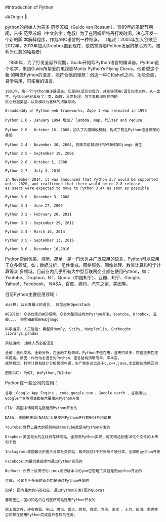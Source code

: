 #Introduction of Python

##Origin :jack_o_lantern:

python的创始人为吉多·范罗苏姆（Guido van Rossum）。1989年的圣诞节期间，吉多·范罗苏姆（中文名字：龟叔）为了在阿姆斯特丹打发时间，决心开发一个新的脚
本解释程序，作为ABC语言的一种继承。
（龟叔：2005年加入谷歌至2012年，2013年加入Dropbox直到现在，依然掌握着Python发展的核心方向，被称为仁慈的独裁者）
    
    1989年，为了打发圣诞节假期，Guido开始写Python语言的编译器。Python这个名字，来自Guido所挚爱的电视剧Monty Python’s Flying Circus。他希望这个新 
    的叫做Python的语言，能符合他的理想：创造一种C和shell之间，功能全面，易学易用，可拓展的语言。 
    
    1991年，第一个Python编译器诞生。它是用C语言实现的，并能够调用C语言的库文件。从一出生，Python已经具有了：类，函数，异常处理，包含表和词典在内的 
    核心数据类型，以及模块为基础的拓展系统。   
    
    Granddaddy of Python web frameworks, Zope 1 was released in 1999   
    
    Python 1.0 - January 1994 增加了 lambda, map, filter and reduce 
    
    Python 2.0 - October 16, 2000，加入了内存回收机制，构成了现在Python语言框架的基础
    
    Python 2.4 - November 30, 2004, 同年目前最流行的WEB框架Django 诞生
    
    Python 2.5 - September 19, 2006
    
    Python 2.6 - October 1, 2008
    
    Python 2.7 - July 3, 2010
    
    In November 2014, it was announced that Python 2.7 would be supported until 2020, and reaffirmed that there would be no 2.8 release 
    as users were expected to move to Python 3.4+ as soon as possible
    
    Python 3.0 - December 3, 2008
    
    Python 3.1 - June 27, 2009
    
    Python 3.2 - February 20, 2011
    
    Python 3.3 - September 29, 2012
    
    Python 3.4 - March 16, 2014
    
    Python 3.5 - September 13, 2015
    
    Python 3.6 - December 16,2016
    
Python崇尚优美、清晰、简单，是一门优秀并广泛应用的语言，Python可以应用于众多领域，如：数据分析、组件集成、网络服务、图像处理、数值计算和科学计算等众
多领域。目前业内几乎所有大中型互联网企业都在使用Python，如：Youtube、Dropbox、BT、Quora（中国知乎）、豆瓣、知乎、Google、Yahoo!、Facebook、
NASA、百度、腾讯、汽车之家、美团等。

目前Python主要应用领域：

    云计算: 云计算最火的语言， 典型应用OpenStack
    
    WEB开发: 众多优秀的WEB框架，众多大型网站均为Python开发，Youtube, Dropbox, 豆瓣。。。， 典型WEB框架有Django
    
    科学运算、人工智能: 典型库NumPy, SciPy, Matplotlib, Enthought librarys,pandas
    
    系统运维: 运维人员必备语言
    
    金融：量化交易，金融分析，在金融工程领域，Python不但在用，且用的最多，而且重要性逐年提高。原因：作为动态语言的Python，语言结构清晰简单，库丰富，     
    成熟稳定，科学计算和统计分析都很牛逼，生产效率远远高于c,c++,java,尤其擅长策略回测
    
    图形GUI: PyQT, WxPython,TkInter
    
Python在一些公司的应用：

    谷歌：Google App Engine 、code.google.com 、Google earth 、谷歌爬虫、Google广告等项目都在大量使用Python开发
    
    CIA: 美国中情局网站就是用Python开发的
    
    NASA: 美国航天局(NASA)大量使用Python进行数据分析和运算
    
    YouTube:世界上最大的视频网站YouTube就是用Python开发的
    
    Dropbox:美国最大的在线云存储网站，全部用Python实现，每天网站处理10亿个文件的上传和下载
    
    Instagram:美国最大的图片分享社交网站，每天超过3千万张照片被分享，全部用python开发
    
    Facebook:大量的基础库均通过Python实现的
    
    Redhat: 世界上最流行的Linux发行版本中的yum包管理工具就是用python开发的
    
    豆瓣: 公司几乎所有的业务均是通过Python开发的
    
    知乎: 国内最大的问答社区，通过Python开发(国外Quora)
    
    春雨医生：国内知名的在线医疗网站是用Python开发的
    
    除上面之外，还有搜狐、金山、腾讯、盛大、网易、百度、阿里、淘宝 、土豆、新浪、果壳等公司都在使用Python完成各种各样的任务。 

